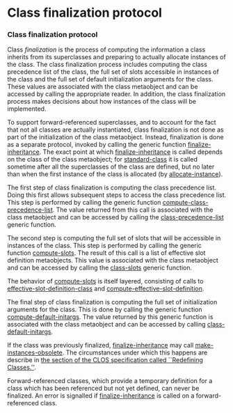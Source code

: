 Class finalization protocol
===========================

### Class finalization protocol

Class *finalization* is the process of computing the information a class inherits from its superclasses and preparing to actually allocate instances of the class. The class finalization process includes computing the class precedence list of the class, the full set of slots accessible in instances of the class and the full set of default initialization arguments for the class. These values are associated with the class metaobject and can be accessed by calling the appropriate reader. In addition, the class finalization process makes decisions about how instances of the class will be implemented.

To support forward-referenced superclasses, and to account for the fact that not all classes are actually instantiated, class finalization is not done as part of the initialization of the class metaobject. Instead, finalization is done as a separate protocol, invoked by calling the generic function [finalize-inheritance](/meta-object-protocol/finalize-inheritance). The exact point at which [finalize-inheritance](/meta-object-protocol/finalize-inheritance) is called depends on the class of the class metaobject; for [standard-class](/meta-object-protocol/class-standard-class) it is called sometime after all the superclasses of the class are defined, but no later than when the first instance of the class is allocated (by [allocate-instance](/meta-object-protocol/allocate-instance)).

The first step of class finalization is computing the class precedence list. Doing this first allows subsequent steps to access the class precedence list. This step is performed by calling the generic function [compute-class-precedence-list](/meta-object-protocol/compute-class-precedence-list). The value returned from this call is associated with the class metaobject and can be accessed by calling the [class-precedence-list](/meta-object-protocol/class-precedence-list) generic function.

The second step is computing the full set of slots that will be accessible in instances of the class. This step is performed by calling the generic function [compute-slots](/meta-object-protocol/compute-slots). The result of this call is a list of effective slot definition metaobjects. This value is associated with the class metaobject and can be accessed by calling the [class-slots](/meta-object-protocol/class-slots) generic function.

The behavior of [compute-slots](/meta-object-protocol/compute-slots) is itself layered, consisting of calls to [effective-slot-definition-class](/meta-object-protocol/effective-slot-definition-class) and [compute-effective-slot-definition](/meta-object-protocol/compute-effective-slot-definition).

The final step of class finalization is computing the full set of initialization arguments for the class. This is done by calling the generic function [compute-default-initargs](/meta-object-protocol/compute-default-initargs). The value returned by this generic function is associated with the class metaobject and can be accessed by calling [class-default-initargs](/meta-object-protocol/class-default-initargs).

If the class was previously finalized, [finalize-inheritance](/meta-object-protocol/finalize-inheritance) may call [make-instances-obsolete](/chap-7/h-h-dictionary/make-instances-obsolete_standard-generic-function). The circumstances under which this happens are describe in [the section of the CLOS specification called ``Redefining Classes.''](http://www.cs.cmu.edu/Groups/AI/html/cltl/clm/node300.md#SECTION0032110000000000000000).

<!-- /meta-object-protocol/make-instances-obsolete -->

Forward-referenced classes, which provide a temporary definition for a class which has been referenced but not yet defined, can never be finalized. An error is signalled if [finalize-inheritance](/meta-object-protocol/finalize-inheritance) is called on a forward-referenced class.
